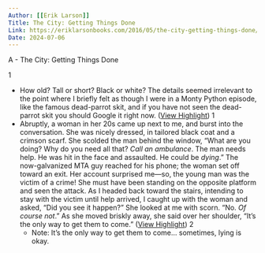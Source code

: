 ```yaml
---
Author: [[Erik Larson]]
Title: The City: Getting Things Done
Link: https://eriklarsonbooks.com/2016/05/the-city-getting-things-done/
Date: 2024-07-06
---
```

A - The City: Getting Things Done

1
- How old? Tall or short? Black or white? The details seemed irrelevant to the point where I briefly felt as though I were in a Monty Python episode, like the famous dead-parrot skit, and if you have not seen the dead-parrot skit you should Google it right now. ([View Highlight](https://read.readwise.io/read/01gqed3z6qj22xpsfkb45p5fdt))
1
- Abruptly, a woman in her 20s came up next to me, and burst into the conversation. She was nicely dressed, in tailored black coat and a crimson scarf. She scolded the man behind the window, “What are you doing? Why do you need all that? *Call an ambulance*. The man needs help. He was hit in the face and assaulted. He could be *dying*.” The now-galvanized MTA guy reached for his phone; the woman set off toward an exit.
  Her account surprised me—so, the young man was the victim of a crime! She must have been standing on the opposite platform and seen the attack. As I headed back toward the stairs, intending to stay with the victim until help arrived, I caught up with the woman and asked, “Did you see it happen?”
  She looked at me with scorn. “No. *Of course not*.” As she moved briskly away, she said over her shoulder, “It’s the only way to get them to come.” ([View Highlight](https://read.readwise.io/read/01gqed5jtqyb4yp4td7q920xwd))
2
    - Note: It’s the only way to get them to come… sometimes, lying is okay.

